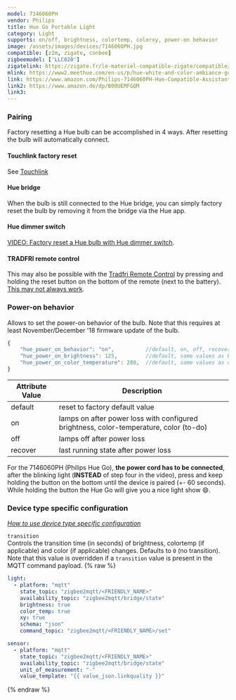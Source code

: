 ```yaml
---
model: 7146060PH
vendor: Philips
title: Hue Go Portable Light
category: Light
supports: on/off, brightness, colortemp, colorxy, power-on behavior
image: /assets/images/devices/7146060PH.jpg
compatible: [z2m, zigate, conbee]
zigbeemodel: ['LLC020']
zigatelink: https://zigate.fr/le-materiel-compatible-zigate/compatible/ampoulesconnecteswhiteambiancee27--
mlink: https://www2.meethue.com/en-us/p/hue-white-and-color-ambiance-go-portable-light/714606048
link: https://www.amazon.com/Philips-7146060PH-Hue-Compatible-Assistant/dp/B079TCRFC3
link2: https://www.amazon.de/dp/B00UEMFGQM
link3: 
---
```

### Pairing
Factory resetting a Hue bulb can be accomplished in 4 ways.
After resetting the bulb will automatically connect.

#### Touchlink factory reset
See [Touchlink](https://www.zigbee2mqtt.io/information/touchlink)

#### Hue bridge
When the bulb is still connected to the Hue bridge, you can simply factory reset the bulb
by removing it from the bridge via the Hue app.

#### Hue dimmer switch
[VIDEO: Factory reset a Hue bulb with Hue dimmer switch](https://www.youtube.com/watch?v=qvlEAELiJKs).

#### TRADFRI remote control
This may also be possible with the
[Tradfri Remote Control](https://www.ikea.com/us/en/images/products/tradfri-remote-control__0489469_PE623665_S4.JPG)
by pressing and holding the reset button on the bottom of the remote (next to the battery).
[This may not always work](https://github.com/Koenkk/zigbee2mqtt/issues/296#issuecomment-416923751).


### Power-on behavior
Allows to set the power-on behavior of the bulb.
Note that this requires at least November/December '18 firmware update of the bulb.
```js
{
    "hue_power_on_behavior": "on",          //default, on, off, recover, default = on
    "hue_power_on_brightness": 125,         //default, same values as brightness, default = 255
    "hue_power_on_color_temperature": 280,  //default, same values as color_temp, default = 366
}
```

Attribute Value | Description
----------------|-----------------------------------------------
default         | reset to factory default value
on              | lamps on after power loss with configured brightness, color-temperature, color (to-do)
off             | lamps off after power loss
recover         | last running state after power loss


For the 7146060PH (Philips Hue Go), **the power cord has to be connected**,
after the blinking light (**INSTEAD** of step four in the video),
press and keep holding the button on the bottom until the device is paired (+- 60 seconds).
While holding the button the Hue Go will give you a nice light show :smile:.


### Device type specific configuration
*[How to use device type specific configuration](https://www.zigbee2mqtt.io/information/configuration)*


`transition`   
Controls the transition time (in seconds) of brightness,
colortemp (if applicable) and color (if applicable) changes. Defaults to `0` (no transition).
Note that this value is overridden if a `transition` value is present in the MQTT command payload. 
{% raw %}
```yaml
light:
  - platform: "mqtt"
    state_topic: "zigbee2mqtt/<FRIENDLY_NAME>"
    availability_topic: "zigbee2mqtt/bridge/state"
    brightness: true
    color_temp: true
    xy: true
    schema: "json"
    command_topic: "zigbee2mqtt/<FRIENDLY_NAME>/set"

sensor:
  - platform: "mqtt"
    state_topic: "zigbee2mqtt/<FRIENDLY_NAME>"
    availability_topic: "zigbee2mqtt/bridge/state"
    unit_of_measurement: "-"
    value_template: "{{ value_json.linkquality }}"
```
{% endraw %}



